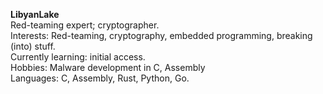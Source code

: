 **LibyanLake**\
Red-teaming expert; cryptographer.\
Interests: Red-teaming, cryptography, embedded programming, breaking (into) stuff.\
Currently learning: initial access.\
Hobbies: Malware development in C, Assembly\
Languages: C, Assembly, Rust, Python, Go.
